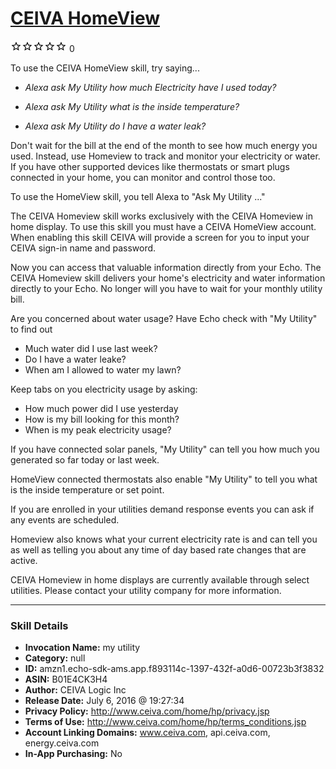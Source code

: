 # [CEIVA HomeView](http://alexa.amazon.com/#skills/amzn1.echo-sdk-ams.app.f893114c-1397-432f-a0d6-00723b3f3832)
![0 stars](../../images/ic_star_border_black_18dp_1x.png)![0 stars](../../images/ic_star_border_black_18dp_1x.png)![0 stars](../../images/ic_star_border_black_18dp_1x.png)![0 stars](../../images/ic_star_border_black_18dp_1x.png)![0 stars](../../images/ic_star_border_black_18dp_1x.png) 0

To use the CEIVA HomeView skill, try saying...

* *Alexa ask My Utility how much Electricity have I used today?*

* *Alexa ask My Utility what is the inside temperature?*

* *Alexa ask My Utility do I have a water leak?*

Don't wait for the bill at the end of the month to see how much energy you used. Instead, use Homeview to track and monitor your electricity or water. If you have other supported devices like thermostats or smart plugs connected in your home, you can monitor and control those too.

To use the HomeView skill, you tell Alexa to "Ask My Utility ..."

The CEIVA Homeview skill works exclusively with the CEIVA Homeview in home display. To use this skill you must have a CEIVA HomeView account. When enabling this skill CEIVA will provide a screen for you to input your CEIVA sign-in name and password. 

Now you can access that valuable information directly from your Echo. The CEIVA Homeview skill delivers your home's electricity and water information directly to your Echo. No longer will you have to wait for your monthly utility bill. 

Are you concerned about water usage? Have Echo check with "My Utility" to find out

   - Much water did I use last week?
   - Do I have a water leake?
   - When am I allowed to water my lawn?

Keep tabs on you electricity usage by asking:

   - How much power did I use yesterday
   - How is my bill looking for this month?
   - When is my peak electricity usage?

If you have connected solar panels, "My Utility" can tell you how much you generated so far today or last week.

HomeView connected thermostats also enable "My Utility" to tell you what is the inside temperature or set point. 

If you are enrolled in your utilities demand response events you can ask if any events are scheduled.

Homeview also knows what your current electricity rate is and can tell you as well as telling you about any time of day based rate changes that are active.

CEIVA Homeview in home displays are currently available through select utilities. Please contact your utility company for more information.

***

### Skill Details

* **Invocation Name:** my utility
* **Category:** null
* **ID:** amzn1.echo-sdk-ams.app.f893114c-1397-432f-a0d6-00723b3f3832
* **ASIN:** B01E4CK3H4
* **Author:** CEIVA Logic Inc
* **Release Date:** July 6, 2016 @ 19:27:34
* **Privacy Policy:** http://www.ceiva.com/home/hp/privacy.jsp
* **Terms of Use:** http://www.ceiva.com/home/hp/terms_conditions.jsp
* **Account Linking Domains:** www.ceiva.com, api.ceiva.com, energy.ceiva.com
* **In-App Purchasing:** No
